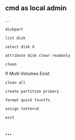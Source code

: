 ## cmd as local admin

...

`diskpart` 

`list disk`

`select disk X`

`attribute disk clear readonly`

`clean`

If Multi Volumes Exist 


`clean all`

`create partition primary`

`format quick fs=ntfs`

`assign letter=X`

`exit`

...
---
